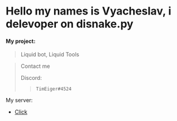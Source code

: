 # Hello my names is Vyacheslav, i delevoper on disnake.py
#### My project:
> Liquid bot, Liquid Tools

>Contact me
>
>   Discord:  
>>     TimEiger#4524


My server:

  - [Click](https://discord.gg/Tk9R9CH8Z3)
